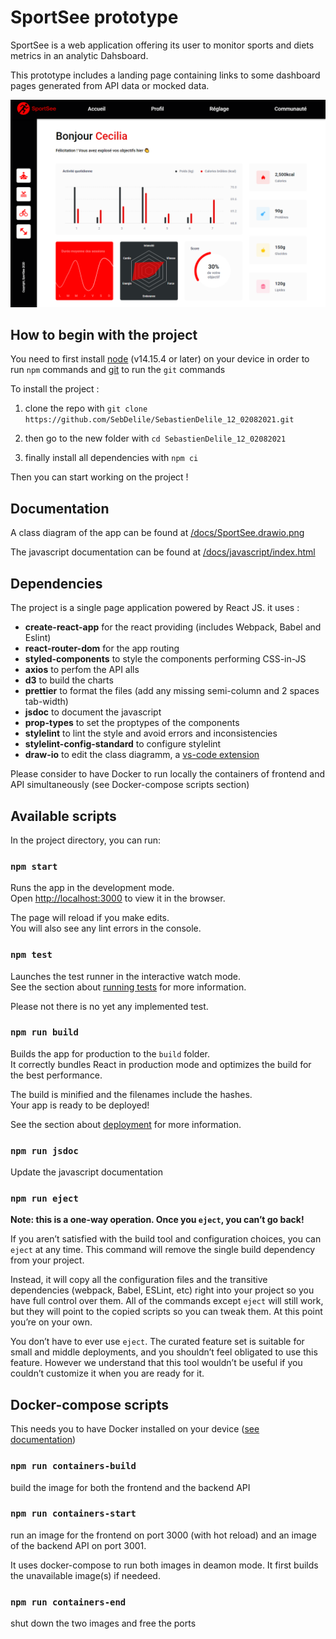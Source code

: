 # SportSee prototype

SportSee is a web application offering its user to monitor sports and diets metrics in an analytic Dahsboard.

This prototype includes a landing page containing links to some dashboard pages generated from API data or mocked data.

![app preview - dashboard](/docs/app-preview-dashboard.png)

## How to begin with the project

You need to first install [node](https://nodejs.org/en/) (v14.15.4 or later) on your device in order to run `npm` commands and [git](https://git-scm.com/) to run the `git` commands

To install the project :

1. clone the repo with `git clone https://github.com/SebDelile/SebastienDelile_12_02082021.git`

1. then go to the new folder with `cd SebastienDelile_12_02082021`

1. finally install all dependencies with `npm ci`

Then you can start working on the project !

## Documentation

A class diagram of the app can be found at [/docs/SportSee.drawio.png](/docs/SportSee.drawio.png)

The javascript documentation can be found at [/docs/javascript/index.html](/docs/javascript/index.html)

## Dependencies

The project is a single page application powered by React JS. it uses :

- **create-react-app** for the react providing (includes Webpack, Babel and Eslint)
- **react-router-dom** for the app routing
- **styled-components** to style the components performing CSS-in-JS
- **axios** to perfom the API alls
- **d3** to build the charts
- **prettier** to format the files (add any missing semi-column and 2 spaces tab-width)
- **jsdoc** to document the javascript
- **prop-types** to set the proptypes of the components
- **stylelint** to lint the style and avoid errors and inconsistencies
- **stylelint-config-standard** to configure stylelint
- **draw-io** to edit the class diagramm, a [vs-code extension](https://marketplace.visualstudio.com/items?itemName=hediet.vscode-drawio)

Please consider to have Docker to run locally the containers of frontend and API simultaneously (see Docker-compose scripts section)

## Available scripts

In the project directory, you can run:

### `npm start`

Runs the app in the development mode.\
Open [http://localhost:3000](http://localhost:3000) to view it in the browser.

The page will reload if you make edits.\
You will also see any lint errors in the console.

### `npm test`

Launches the test runner in the interactive watch mode.\
See the section about [running tests](https://facebook.github.io/create-react-app/docs/running-tests) for more information.

Please not there is no yet any implemented test.

### `npm run build`

Builds the app for production to the `build` folder.\
It correctly bundles React in production mode and optimizes the build for the best performance.

The build is minified and the filenames include the hashes.\
Your app is ready to be deployed!

See the section about [deployment](https://facebook.github.io/create-react-app/docs/deployment) for more information.

### `npm run jsdoc`

Update the javascript documentation

### `npm run eject`

**Note: this is a one-way operation. Once you `eject`, you can’t go back!**

If you aren’t satisfied with the build tool and configuration choices, you can `eject` at any time. This command will remove the single build dependency from your project.

Instead, it will copy all the configuration files and the transitive dependencies (webpack, Babel, ESLint, etc) right into your project so you have full control over them. All of the commands except `eject` will still work, but they will point to the copied scripts so you can tweak them. At this point you’re on your own.

You don’t have to ever use `eject`. The curated feature set is suitable for small and middle deployments, and you shouldn’t feel obligated to use this feature. However we understand that this tool wouldn’t be useful if you couldn’t customize it when you are ready for it.

## Docker-compose scripts

This needs you to have Docker installed on your device ([see documentation](https://docs.docker.com/))

### `npm run containers-build`

build the image for both the frontend and the backend API

### `npm run containers-start`

run an image for the frontend on port 3000 (with hot reload) and an image of the backend API on port 3001.

It uses docker-compose to run both images in deamon mode. It first builds the unavailable image(s) if needeed.

### `npm run containers-end`

shut down the two images and free the ports
